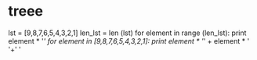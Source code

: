 # treee
lst = [9,8,7,6,5,4,3,2,1]
len_lst = len (lst)
 for element in range (len_lst):
  print element * '*'
for element in [9,8,7,6,5,4,3,2,1]:
 print element * '*' + element * ' '+' '
